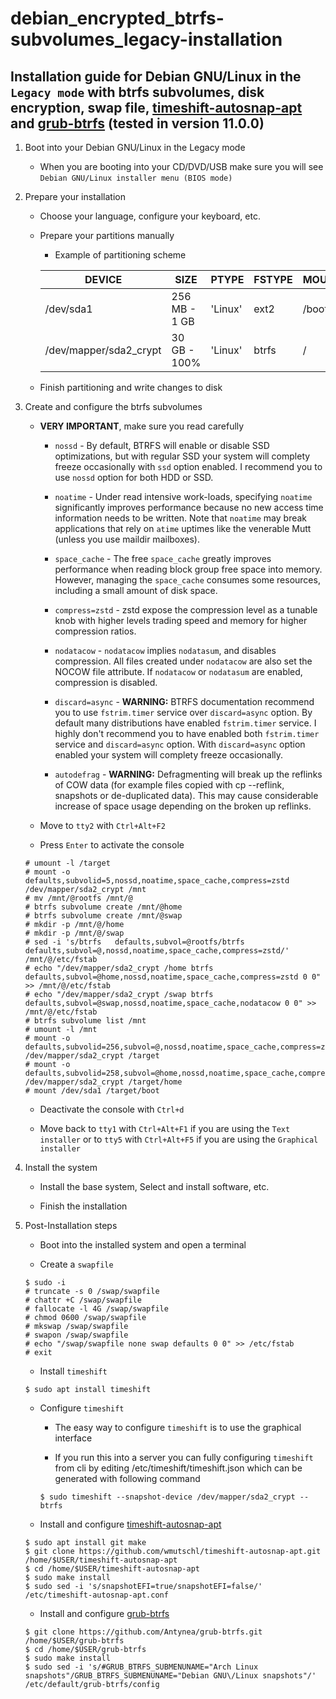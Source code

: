 # debian_encrypted_btrfs-subvolumes_legacy-installation

## Installation guide for Debian GNU/Linux in the `Legacy mode` with btrfs subvolumes, disk encryption, swap file, [timeshift-autosnap-apt](https://github.com/wmutschl/timeshift-autosnap-apt) and [grub-btrfs](https://github.com/Antynea/grub-btrfs) (tested in version 11.0.0)

1. Boot into your Debian GNU/Linux in the Legacy mode

   * When you are booting into your CD/DVD/USB make sure you will see `Debian GNU/Linux installer menu (BIOS mode)`

2. Prepare your installation

   * Choose your language, configure your keyboard, etc.

   * Prepare your partitions manually

      * Example of partitioning scheme

      | DEVICE | SIZE | PTYPE | FSTYPE | MOUNTPOINT |
      | --- | --- | --- | --- | --- |
      | /dev/sda1 | 256 MB - 1 GB | 'Linux' | ext2 | /boot |
      | /dev/mapper/sda2_crypt | 30 GB - 100% | 'Linux' | btrfs | / |

   * Finish partitioning and write changes to disk

3. Create and configure the btrfs subvolumes

   * **VERY IMPORTANT**, make sure you read carefully

      * `nossd` - By default, BTRFS will enable or disable SSD optimizations, but with regular SSD your system will complety freeze occasionally with `ssd` option enabled. I recommend you to use `nossd` option for both HDD or SSD.

      * `noatime` - Under read intensive work-loads, specifying `noatime` significantly improves performance because no new access time information needs to be written. Note that `noatime` may break applications that rely on `atime` uptimes like the venerable Mutt (unless you use maildir mailboxes).

      * `space_cache` - The free `space_cache` greatly improves performance when reading block group free space into memory. However, managing the `space_cache` consumes some resources, including a small amount of disk space.

      * `compress=zstd` - zstd expose the compression level as a tunable knob with higher levels trading speed and memory for higher compression ratios.

      * `nodatacow` - `nodatacow` implies `nodatasum`, and disables compression. All files created under `nodatacow` are also set the NOCOW file attribute. If `nodatacow` or `nodatasum` are enabled, compression is disabled.

      * `discard=async` - **WARNING:** BTRFS documentation recommend you to use `fstrim.timer` service over `discard=async` option. By default many distributions have enabled `fstrim.timer` service. I highly don't recommend you to have enabled both `fstrim.timer` service and `discard=async` option. With `discard=async` option enabled your system will complety freeze occasionally.

      * `autodefrag` - **WARNING:** Defragmenting will break up the reflinks of COW data (for example files copied with cp --reflink, snapshots or de-duplicated data). This may cause considerable increase of space usage depending on the broken up reflinks.

   * Move to `tty2` with `Ctrl+Alt+F2`

   * Press `Enter` to activate the console

   ```
   # umount -l /target
   # mount -o defaults,subvolid=5,nossd,noatime,space_cache,compress=zstd /dev/mapper/sda2_crypt /mnt
   # mv /mnt/@rootfs /mnt/@
   # btrfs subvolume create /mnt/@home
   # btrfs subvolume create /mnt/@swap
   # mkdir -p /mnt/@/home
   # mkdir -p /mnt/@/swap
   # sed -i 's/btrfs   defaults,subvol=@rootfs/btrfs defaults,subvol=@,nossd,noatime,space_cache,compress=zstd/' /mnt/@/etc/fstab
   # echo "/dev/mapper/sda2_crypt /home btrfs defaults,subvol=@home,nossd,noatime,space_cache,compress=zstd 0 0" >> /mnt/@/etc/fstab
   # echo "/dev/mapper/sda2_crypt /swap btrfs defaults,subvol=@swap,nossd,noatime,space_cache,nodatacow 0 0" >> /mnt/@/etc/fstab
   # btrfs subvolume list /mnt
   # umount -l /mnt
   # mount -o defaults,subvolid=256,subvol=@,nossd,noatime,space_cache,compress=zstd /dev/mapper/sda2_crypt /target
   # mount -o defaults,subvolid=258,subvol=@home,nossd,noatime,space_cache,compress=zstd /dev/mapper/sda2_crypt /target/home
   # mount /dev/sda1 /target/boot
   ```
   
   * Deactivate the console with `Ctrl+d`

   * Move back to `tty1` with `Ctrl+Alt+F1` if you are using the `Text installer` or to `tty5` with `Ctrl+Alt+F5` if you are using the `Graphical installer`

4. Install the system

   * Install the base system, Select and install software, etc.

   * Finish the installation

5. Post-Installation steps

   * Boot into the installed system and open a terminal

   * Create a `swapfile`

   ```
   $ sudo -i
   # truncate -s 0 /swap/swapfile
   # chattr +C /swap/swapfile
   # fallocate -l 4G /swap/swapfile
   # chmod 0600 /swap/swapfile
   # mkswap /swap/swapfile
   # swapon /swap/swapfile
   # echo "/swap/swapfile none swap defaults 0 0" >> /etc/fstab
   # exit
   ```

   * Install `timeshift`

   ```
   $ sudo apt install timeshift
   ```

   * Configure `timeshift`

      * The easy way to configure `timeshift` is to use the graphical interface

      * If you run this into a server you can fully configuring `timeshift` from cli by editing /etc/timeshift/timeshift.json which can be generated with following command

      ```
      $ sudo timeshift --snapshot-device /dev/mapper/sda2_crypt --btrfs
      ```

   * Install and configure [timeshift-autosnap-apt](https://github.com/wmutschl/timeshift-autosnap-apt)

   ```
   $ sudo apt install git make
   $ git clone https://github.com/wmutschl/timeshift-autosnap-apt.git /home/$USER/timeshift-autosnap-apt
   $ cd /home/$USER/timeshift-autosnap-apt
   $ sudo make install
   $ sudo sed -i 's/snapshotEFI=true/snapshotEFI=false/' /etc/timeshift-autosnap-apt.conf
   ```

   * Install and configure [grub-btrfs](https://github.com/Antynea/grub-btrfs)

   ```
   $ git clone https://github.com/Antynea/grub-btrfs.git /home/$USER/grub-btrfs
   $ cd /home/$USER/grub-btrfs
   $ sudo make install
   $ sudo sed -i 's/#GRUB_BTRFS_SUBMENUNAME="Arch Linux snapshots"/GRUB_BTRFS_SUBMENUNAME="Debian GNU\/Linux snapshots"/' /etc/default/grub-btrfs/config
   ```

